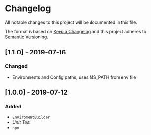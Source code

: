 # Changelog

All notable changes to this project will be documented in this file.

The format is based on [Keep a Changelog](http://keepachangelog.com/en/1.0.0/)
and this project adheres to [Semantic Versioning](http://semver.org/spec/v2.0.0.html).

## [1.1.0] - 2019-07-16
### Changed
- Environments and Config paths, uses MS_PATH from env file

## [1.0.0] - 2019-07-12
### Added
- `EnviromentBuilder`
- *Unit Test*
- `npx`
